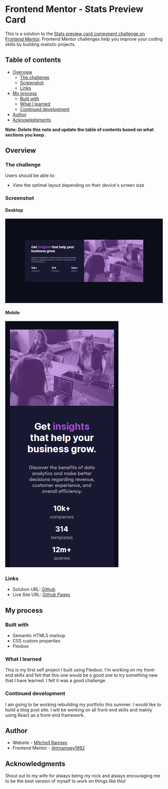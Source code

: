 # Frontend Mentor - Stats Preview Card

This is a solution to the [Stats preview card component challenge on Frontend Mentor](https://www.frontendmentor.io/challenges/stats-preview-card-component-8JqbgoU62). Frontend Mentor challenges help you improve your coding skills by building realistic projects.

## Table of contents

- [Overview](#overview)
  - [The challenge](#the-challenge)
  - [Screenshot](#screenshot)
  - [Links](#links)
- [My process](#my-process)
  - [Built with](#built-with)
  - [What I learned](#what-i-learned)
  - [Continued development](#continued-development)
- [Author](#author)
- [Acknowledgments](#acknowledgments)

**Note: Delete this note and update the table of contents based on what sections you keep.**

## Overview

### The challenge

Users should be able to:

- View the optimal layout depending on their device's screen size

### Screenshot

#### Desktop

![desktop-screenshot](./assets/screenshots/desktop-screenshot.png)

#### Mobile

![mobile-screenshot](./assets/screenshots/mobile-screenshot.png)

### Links

- Solution URL: [Github](https://github.com/mramsey1992/stats-preview-card)
- Live Site URL: [Github Pages](https://mramsey1992.github.io/stats-preview-card/)

## My process

### Built with

- Semantic HTML5 markup
- CSS custom properties
- Flexbox

### What I learned

This is my first self project I built using Flexbox. I'm working on my front-end skills and felt that this one would be a good one to try something new that I have learned. I felt it was a good challenge.

### Continued development

I am going to be working rebuilding my portfolio this summer. I would like to build a blog post site. I will be working on all front-end skills and mainly using React as a front-end framework.

## Author

- Website - [Mitchell Ramsey](https://www.mramseyportfolio.herokuapp.com)
- Frontend Mentor - [@mramsey1992](https://www.frontendmentor.io/profile/mramsey1992)

## Acknowledgments

Shout out to my wife for always being my rock and always encouraging me to be the best version of myself to work on things like this!
